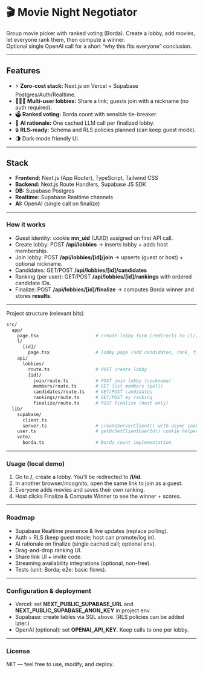 # 🎬 Movie Night Negotiator

Group movie picker with ranked voting (Borda). Create a lobby, add movies, let everyone rank them, then compute a winner.  
Optional single OpenAI call for a short “why this fits everyone” conclusion.

---

## Features

- ⚡ **Zero-cost stack:** Next.js on Vercel + Supabase Postgres/Auth/Realtime.
- 🧑‍🤝‍🧑 **Multi-user lobbies:** Share a link; guests join with a nickname (no auth required).
- 🗳️ **Ranked voting:** Borda count with sensible tie-breaker.
- 🧠 **AI rationale:** One cached LLM call per finalized lobby.
- 🔒 **RLS-ready:** Schema and RLS policies planned (can keep guest mode).
- 🌗 Dark-mode friendly UI.

---

## Stack

- **Frontend:** Next.js (App Router), TypeScript, Tailwind CSS
- **Backend:** Next.js Route Handlers, Supabase JS SDK
- **DB:** Supabase Postgres
- **Realtime:** Supabase Realtime channels
- **AI:** OpenAI (single call on finalize)

---

### How it works
- Guest identity: cookie **mn_uid** (UUID) assigned on first API call.
- Create lobby: POST **/api/lobbies** → inserts lobby + adds host membership.
- Join lobby: POST **/api/lobbies/[id]/join** → upserts (guest or host) + optional nickname.
- Candidates: GET/POST **/api/lobbies/[id]/candidates**
- Ranking (per user): GET/POST **/api/lobbies/[id]/rankings** with ordered candidate IDs.
- Finalize: POST **/api/lobbies/[id]/finalize** → computes Borda winner and stores **results**.

---

Project structure (relevant bits)
```bash
src/
  app/
    page.tsx                     # create-lobby form (redirects to /l/[id])
    l/
      [id]/
        page.tsx                 # lobby page (add candidates, rank, finalize)
    api/
      lobbies/
        route.ts                 # POST create lobby
        [id]/
          join/route.ts          # POST join lobby (nickname)
          members/route.ts       # GET list members (poll)
          candidates/route.ts    # GET/POST candidates
          rankings/route.ts      # GET/POST my ranking
          finalize/route.ts      # POST finalize (host only)
  lib/
    supabase/
      client.ts
      server.ts                  # createServerClient() with async cookies
    user.ts                      # getOrSetClientUserId() cookie helper
    vote/
      borda.ts                   # Borda count implementation
```
---

### Usage (local demo)
1. Go to **/**, create a lobby. You’ll be redirected to **/l/id**.
2. In another browser/incognito, open the same link to join as a guest.
3. Everyone adds movies and saves their own ranking.
4. Host clicks Finalize & Compute Winner to see the winner + scores.
---

### Roadmap
- Supabase Realtime presence & live updates (replace polling).
- Auth + RLS (keep guest mode; host can promote/log in).
- AI rationale on finalize (single cached call; optional env).
- Drag-and-drop ranking UI.
- Share link UI + invite code.
- Streaming availability integrations (optional, non-free).
- Tests (unit: Borda; e2e: basic flows).
---

### Configuration & deployment
- Vercel: set **NEXT_PUBLIC_SUPABASE_URL** and **NEXT_PUBLIC_SUPABASE_ANON_KEY** in project env.
- Supabase: create tables via SQL above. (RLS policies can be added later.)
- OpenAI (optional): set **OPENAI_API_KEY**. Keep calls to one per lobby.
---

### License
MIT — feel free to use, modify, and deploy.
